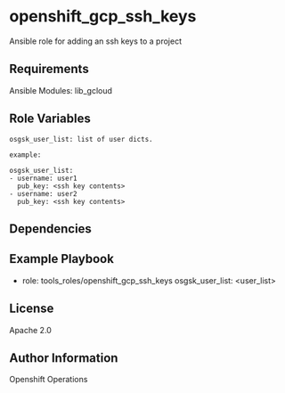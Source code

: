 openshift_gcp_ssh_keys
=========

Ansible role for adding an ssh keys to a project

Requirements
------------

Ansible Modules: lib_gcloud


Role Variables
--------------

    osgsk_user_list: list of user dicts.

    example:

    osgsk_user_list:
    - username: user1
      pub_key: <ssh key contents>
    - username: user2
      pub_key: <ssh key contents>

Dependencies
------------


Example Playbook
----------------

  - role: tools_roles/openshift_gcp_ssh_keys
    osgsk_user_list: <user_list>

License
-------

Apache 2.0

Author Information
------------------

Openshift Operations
